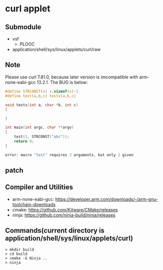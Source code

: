 # curl applet

## Submodule
- vsf
  - PLOOC
- application/shell/sys/linux/applets/curl/raw

## Note
Please use curl 7.81.0, because later version is imcompatible with arm-none-eabi-gcc 13.2.1.
The BUG is below:

```c
#define STRCONST(x) x,sizeof(x)-1
#define test(a,b,c) testx(a,b,c)

void testx(int a, char *b, int c)
{

}

int main(int argc, char **argv)
{
    test(1, STRCONST("abc"));
    return 0;
}

error: macro "test" requires 3 arguments, but only 2 given
```

## patch

## Compiler and Utilities
- arm-none-eabi-gcc: https://developer.arm.com/downloads/-/arm-gnu-toolchain-downloads
- cmake: https://github.com/Kitware/CMake/releases
- ninja: https://github.com/ninja-build/ninja/releases

## Commands(current directory is application/shell/sys/linux/applets/curl)
```
> mkdir build
> cd build
> cmake -G Ninja ..
> ninja
```
